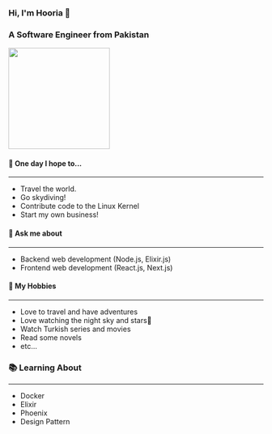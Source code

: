 ### Hi, I'm Hooria 🐝
### A Software Engineer from Pakistan

<img src="https://komarev.com/ghpvc/?username=syedahooriatariq&style=for-the-badge&color=blueviolet&abbreviated=true&base=834&label=Bee's+Profile+Views" width="200">


#### 🚀 **One day I hope to...**
***
  - Travel the world.
  - Go skydiving!
  - Contribute code to the Linux Kernel
  - Start my own business!

#### 💬 **Ask me about**
***
  - Backend web development (Node.js, Elixir.js)
  - Frontend web development (React.js, Next.js)

#### 📅 **My Hobbies**
***
  - Love to travel and have adventures
  - Love watching the night sky and stars🌠
  - Watch Turkish series and movies
  - Read some novels
  - etc...

### 📚 **Learning About**
***
  - Docker
  - Elixir
  - Phoenix
  - Design Pattern


<!--
**syedahooriatariq/syedahooriatariq** is a ✨ _special_ ✨ repository because its `README.md` (this file) appears on your GitHub profile.

Here are some ideas to get you started:

- 🔭 I’m currently working on ...
- 🌱 I’m currently learning ...
- 👯 I’m looking to collaborate on ...
- 🤔 I’m looking for help with ...
- 💬 Ask me about ...
- 📫 How to reach me: ...
- 😄 Pronouns: ...
- ⚡ Fun fact: ...
-->
